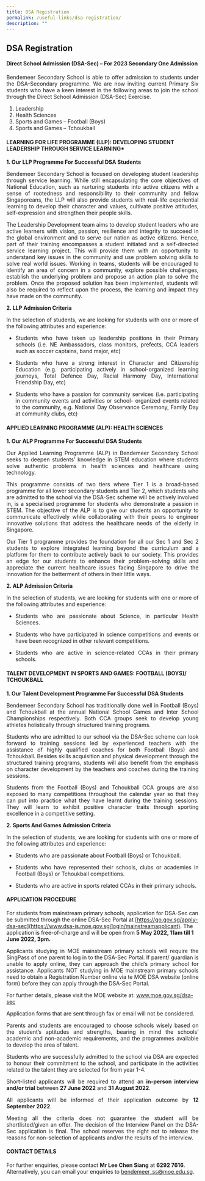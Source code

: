 ```yaml
---
title: DSA Registration
permalink: /useful-links/dsa-registration/
description: ""
---
```

## **DSA Registration**

#### Direct School Admission (DSA-Sec) – For 2023 Secondary One Admission

<p style="text-align:justify">Bendemeer Secondary School is able to offer admission to students under the DSA-Secondary programme. We are now inviting current Primary Six students who have a keen interest in the following areas to join the school through the Direct School Admission (DSA-Sec) Exercise.</p>

1. Leadership
2. Health Sciences
3. Sports and Games – Football (Boys)
4. Sports and Games – Tchoukball

#### LEARNING FOR LIFE PROGRAMME (LLP): DEVELOPING STUDENT LEADERSHIP THROUGH SERVICE LEARNING*

 **1. Our LLP Programme For Successful DSA Students**

<p style="text-align:justify">Bendemeer Secondary School is focused on developing student leadership through service learning. While still encapsulating the core objectives of National Education, such as nurturing students into active citizens with a sense of rootedness and responsibility to their community and fellow Singaporeans, the LLP will also provide students with real-life experiential learning to develop their character and values, cultivate positive attitudes, self-expression and strengthen their people skills.</p>

<p style="text-align:justify">The Leadership Development team aims to develop student leaders who are active learners with vision, passion, resilience and integrity to succeed in the global environment and to serve our nation as active citizens. Hence, part of their training encompasses a student initiated and a self-directed service learning project. This will provide them with an opportunity to understand key issues in the community and use problem solving skills to solve real world issues. Working in teams, students will be encouraged to identify an area of concern in a community, explore possible challenges, establish the underlying problem and propose an action plan to solve the problem. Once the proposed solution has been implemented, students will also be required to reflect upon the process, the learning and impact they have made on the community.</p>

**2. LLP Admission Criteria** <br>
<p style="text-align:justify">In the selection of students, we are looking for students with one or more of the following attributes and experience:</p>

* <p style="text-align:justify">Students who have taken up leadership positions in their Primary schools (i.e. NE Ambassadors, class monitors, prefects, CCA leaders such as soccer captains, band major, etc)</p>
* <p style="text-align:justify">Students who have a strong interest in Character and Citizenship Education (e.g. participating actively in school-organized learning journeys, Total Defence Day, Racial Harmony Day, International Friendship Day, etc)</p>
* <p style="text-align:justify">Students who have a passion for community services (i.e. participating in community events and activities or school- organized events related to the community, e.g. National Day Observance Ceremony, Family Day at community clubs, etc)</p>

#### APPLIED LEARNING PROGRAMME (ALP): HEALTH SCIENCES

**1. Our ALP Programme For Successful DSA Students**

<p style="text-align:justify">Our Applied Learning Programme (ALP) in Bendemeer Secondary School seeks to deepen students’ knowledge in STEM education where students solve authentic problems in health sciences and healthcare using technology.</p>

<p style="text-align:justify">This programme consists of two tiers where Tier 1 is a broad-based programme for all lower secondary students and Tier 2, which students who are admitted to the school via the DSA-Sec scheme will be actively involved in, is a specialised programme for students who demonstrate a passion in STEM. The objective of the ALP is to give our students an opportunity to communicate effectively while collaborating with their peers to engineer innovative solutions that address the healthcare needs of the elderly in Singapore.</p>

<p style="text-align:justify">Our Tier 1 programme provides the foundation for all our Sec 1 and Sec 2 students to explore integrated learning beyond the curriculum and a platform for them to contribute actively back to our society. This provides an edge for our students to enhance their problem-solving skills and appreciate the current healthcare issues facing Singapore to drive the innovation for the betterment of others in their little ways.</p>



**2. ALP Admission Criteria**

<p style="text-align:justify">In the selection of students, we are looking for students with one or more of the following attributes and experience:</p>

* <p style="text-align:justify">Students who are passionate about Science, in particular Health Sciences.</p>
* <p style="text-align:justify">Students who have participated in science competitions and events or have been recognized in other relevant competitions.</p>
* <p style="text-align:justify">Students who are active in science-related CCAs in their primary schools.</p>

#### TALENT DEVELOPMENT IN SPORTS AND GAMES: FOOTBALL (BOYS)/ TCHOUKBALL

**1. Our Talent Development Programme For Successful DSA Students**

<p style="text-align:justify">Bendemeer Secondary School has traditionally done well in Football (Boys) and Tchoukball at the annual National School Games and Inter School Championships respectively. Both CCA groups seek to develop young athletes holistically through structured training programs.</p>

<p style="text-align:justify">Students who are admitted to our school via the DSA-Sec scheme can look forward to training sessions led by experienced teachers with the assistance of highly qualified coaches for both Football (Boys) and Tchoukball. Besides skills acquisition and physical development through the structured training programs, students will also benefit from the emphasis on character development by the teachers and coaches during the training sessions.</p>

<p style="text-align:justify">Students from the Football (Boys) and Tchoukball CCA groups are also exposed to many competitions throughout the calendar year so that they can put into practice what they have learnt during the training sessions. They will learn to exhibit positive character traits through sporting excellence in a competitive setting.</p>


**2. Sports And Games Admission Criteria**

<p style="text-align:justify">In the selection of students, we are looking for students with one or more of the following attributes and experience:</p>

* <p style="text-align:justify">Students who are passionate about Football (Boys) or Tchoukball.</p>
* <p style="text-align:justify">Students who have represented their schools, clubs or academies in Football (Boys) or Tchoukball competitions.</p>
* <p style="text-align:justify">Students who are active in sports related CCAs in their primary schools.</p>

#### APPLICATION PROCEDURE



For students from mainstream primary schools, application for DSA-Sec can be submitted through the online DSA-Sec Portal at [https://go.gov.sg/apply-dsa-sec](https://www.dsa-is.moe.gov.sg/login/mainstreamapplicant). The application is free-of-charge and will be open from **5 May 2022, 11am till 1 June 2022, 3pm.**

<p style="text-align:justify">Applicants studying in MOE mainstream primary schools will require the SingPass of one parent to log in to the DSA-Sec Portal. If parent/ guardian is unable to apply online, they can approach the child’s primary school for assistance. Applicants NOT studying in MOE mainstream primary schools need to obtain a Registration Number online via te MOE DSA website (online form) before they can apply through the DSA-Sec Portal.</p>

For further details, please visit the MOE website at: www.moe.gov.sg/dsa-sec

<p style="text-align:justify">Application forms that are sent through fax or email will not be considered.</p>

<p style="text-align:justify">Parents and students are encouraged to choose schools wisely based on the student’s aptitudes and strengths, bearing in mind the schools’ academic and non-academic requirements, and the programmes available to develop the area of talent.</p>

<p style="text-align:justify">Students who are successfully admitted to the school via DSA are expected to honour their commitment to the school, and participate in the activities related to the talent they are selected for from year 1-4.</p>

<p style="text-align:justify">Short-listed applicants will be required to attend an <b>in-person interview and/or trial</b> between  <b>27 June 2022</b> and <b>31 August 2022</b>.</p>

<p style="text-align:justify">All applicants will be informed of their application outcome by <b>12 September 2022</b>.</p>

<p style="text-align:justify">Meeting all the criteria does not guarantee the student will be shortlisted/given an offer. The decision of the Interview Panel on the DSA-Sec application is final.  The school reserves the right not to release the reasons for non-selection of applicants and/or the results of the interview.</p>

#### CONTACT DETAILS

For further enquiries, please contact <b>Mr Lee Chen Siang</b> at <b>6292 7616</b>. Alternatively, you can email your enquiries to bendemeer_ss@moe.edu.sg.

<!--
For further enquiries, please contact **Mr Lee Chen Siang** at **6292 7616**. Alternatively, you can email your enquiries to bendemeer_ss@moe.edu.sg.
-->